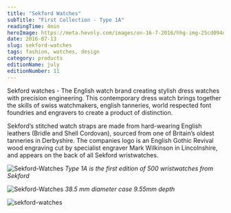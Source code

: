 ```yaml
---
title: "Sekford Watches"
subTitle: "First Collection - Type 1A"
readingTime: 4min
heroImage: https://meta.hevnly.com/images/on-16-7-2016/hhg-img-25cd094d-b41d-4000-9235-d17853950862.png
date: 2016-07-13
slug: sekford-watches
tags: fashion, watches, design
category: products
editionName: july
editionNumber: 11
---
```


Sekford watches - The English watch brand creating stylish dress watches with precision engineering. This contemporary dress watch brings together the skills of swiss watchmakers, english tanneries, world respected font foundries and engravers to create a product of distinction.

Sekford’s stitched watch straps are made from hard-wearing English leathers (Bridle and Shell Cordovan), sourced from one of Britain’s oldest tanneries in Derbyshire. The companies logo is an English Gothic Revival wood engraving cut by specialist engraver Mark Wilkinson in Lincolnshire, and appears on the back of all Sekford wristwatches.


![Sekford-Watches](https://meta.hevnly.com/images/on-16-7-2016/hhg-img-5d17b741-edfd-47c3-bca6-98feb7fe0cbe.png)
*Type 1A is the first edition of 500 wristwatches from Sekford*


![Sekford-Watches](https://meta.hevnly.com/images/on-16-7-2016/hhg-img-6085e8ed-5435-4bce-954e-4c258784d9cf.png)
*38.5 mm diameter case 9.55mm depth*

![sekford-watches](https://meta.hevnly.com/images/on-16-7-2016/hhg-img-6d0b007f-df5e-4db5-99d7-cb3f0d711c55.png)
